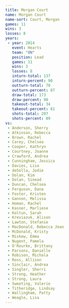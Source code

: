```yaml
---
title: Morgan Court
name: Morgan Court
name-sort: Court, Morgan
games: 11
wins: 3
losses: 8
years:
 - year: 2014
   event: Hearts
   team: "ON"
   position: Lead
   games: 11
   wins: 3
   losses: 8
   inturn-total: 137
   inturn-percent: 90
   outturn-total: 70
   outturn-percent: 87
   draw-total: 173
   draw-percent: 90
   takeout-total: 34
   takeout-percent: 81
   shots-total: 207
   shots-percent: 89
vs:
 - Anderson, Sherry
 - Atkinson, Rebecca
 - Brown, Rachel
 - Carey, Chelsea
 - Cooper, Kathryn
 - Courtney, Joanne
 - Crawford, Andrea
 - Cunningham, Jessica
 - Davies, Lisa
 - deSolla, Jodie
 - Dolan, Kim
 - Dolan, Sinead
 - Duncan, Chelsea
 - Ferguson, Dana
 - Foster, Kristen
 - Gannon, Melissa
 - Homan, Rachel
 - Kasner, Marliese
 - Koltun, Sarah
 - Kreviazuk, Alison
 - Lawton, Stefanie
 - MacDonald, Rebecca Jean
 - McDonald, Kristy
 - Miskew, Emma
 - Nugent, Pamela
 - O'Rourke, Brittany
 - Parsons, Danielle
 - Robison, Michala
 - Ross, Allison
 - Sinclair, Andrea
 - Singler, Sherri
 - Strong, Heather
 - Strong, Laura
 - Sweeting, Valerie
 - Titheridge, Lindsay
 - Wallingham, Patty
 - Weagle, Lisa
---
```

